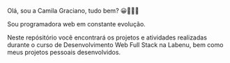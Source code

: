 Olá, sou a Camila Graciano, tudo bem?  😀👩🏻‍🦱

Sou programadora web em constante evolução. 

Neste repósitório você encontrará os projetos e atividades realizadas durante o curso de Desenvolvimento Web Full Stack na Labenu, bem como meus projetos pessoais desenvolvidos. 
